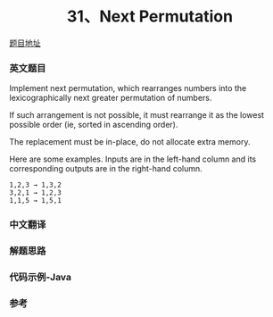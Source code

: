 <h1 align='center'>31、Next Permutation</h1>

[题目地址](https://leetcode.com/problems/next-permutation/)

### 英文题目

Implement next permutation, which rearranges numbers into the lexicographically next greater permutation of numbers.

If such arrangement is not possible, it must rearrange it as the lowest possible order (ie, sorted in ascending order).

The replacement must be in-place, do not allocate extra memory.

Here are some examples. Inputs are in the left-hand column and its corresponding outputs are in the right-hand column.

```
1,2,3 → 1,3,2
3,2,1 → 1,2,3
1,1,5 → 1,5,1
```

### 中文翻译

### 解题思路

### 代码示例-Java

### 参考
